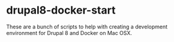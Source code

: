 # drupal8-docker-start
  These are a bunch of scripts to help with creating a development environment for Drupal 8 and Docker on Mac OSX.
